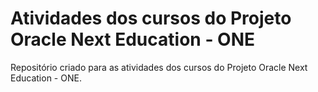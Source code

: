 # Atividades dos cursos do Projeto Oracle Next Education - ONE
Repositório criado para as atividades dos cursos do Projeto Oracle Next Education - ONE.
